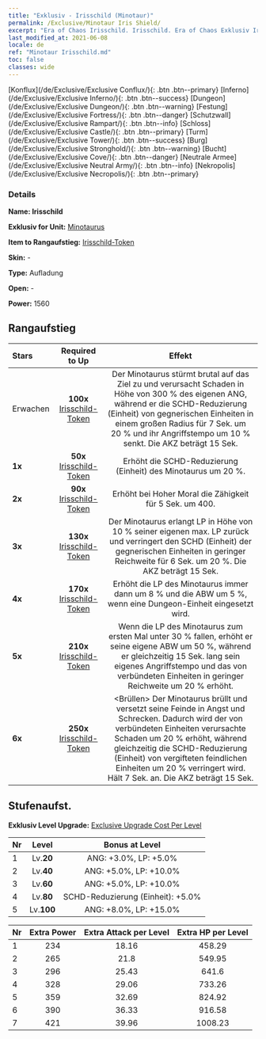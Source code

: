 ```yaml
---
title: "Exklusiv - Irisschild (Minotaur)"
permalink: /Exclusive/Minotaur Iris Shield/
excerpt: "Era of Chaos Irisschild. Irisschild. Era of Chaos Exklusiv Irisschild. Minotaurus Exklusiv."
last_modified_at: 2021-06-08
locale: de
ref: "Minotaur Irisschild.md"
toc: false
classes: wide
---
```

 [Konflux](/de/Exclusive/Exclusive Conflux/){: .btn .btn--primary} [Inferno](/de/Exclusive/Exclusive Inferno/){: .btn .btn--success} [Dungeon](/de/Exclusive/Exclusive Dungeon/){: .btn .btn--warning} [Festung](/de/Exclusive/Exclusive Fortress/){: .btn .btn--danger} [Schutzwall](/de/Exclusive/Exclusive Rampart/){: .btn .btn--info} [Schloss](/de/Exclusive/Exclusive Castle/){: .btn .btn--primary} [Turm](/de/Exclusive/Exclusive Tower/){: .btn .btn--success} [Burg](/de/Exclusive/Exclusive Stronghold/){: .btn .btn--warning} [Bucht](/de/Exclusive/Exclusive Cove/){: .btn .btn--danger} [Neutrale Armee](/de/Exclusive/Exclusive Neutral Army/){: .btn .btn--info} [Nekropolis](/de/Exclusive/Exclusive Necropolis/){: .btn .btn--primary} 

### Details
 **Name: Irisschild** 

 **Exklusiv for Unit:** [Minotaurus](/de/units/Minotaur/) 

 **Item to Rangaufstieg:** [Irisschild-Token](/ItemsDE/con_913/)

 **Skin:** -

 **Type:** Aufladung

 **Open:** -

 **Power:** 1560

## Rangaufstieg

  |     Stars    |  Required to Up | Effekt |
  |:-------------|:---------------:|:---------------:|
  |  Erwachen  | **100x** [Irisschild-Token](/ItemsDE/con_913/) | <Brutaler Ansturm> Der Minotaurus stürmt brutal auf das Ziel zu und verursacht Schaden in Höhe von 300 % des eigenen ANG, während er die SCHD-Reduzierung (Einheit) von gegnerischen Einheiten in einem großen Radius für 7 Sek. um 20 % und ihr Angriffstempo um 10 % senkt. Die AKZ beträgt 15 Sek. |
  | **1x** <i class="fas fa-star"/> | **50x** [Irisschild-Token](/ItemsDE/con_913/) | Erhöht die SCHD-Reduzierung (Einheit) des Minotaurus um 20 %. |
  | **2x** <i class="fas fa-star"/> | **90x** [Irisschild-Token](/ItemsDE/con_913/) | Erhöht bei Hoher Moral die Zähigkeit für 5 Sek. um 400. |
  | **3x** <i class="fas fa-star"/> | **130x** [Irisschild-Token](/ItemsDE/con_913/) | <Blutrausch> Der Minotaurus erlangt LP in Höhe von 10 % seiner eigenen max. LP zurück und verringert den SCHD (Einheit) der gegnerischen Einheiten in geringer Reichweite für 6 Sek. um 20 %. Die AKZ beträgt 15 Sek. |
  | **4x** <i class="fas fa-star"/> | **170x** [Irisschild-Token](/ItemsDE/con_913/) | Erhöht die LP des Minotaurus immer dann um 8 % und die ABW um 5 %, wenn eine Dungeon-Einheit eingesetzt wird. |
  | **5x** <i class="fas fa-star"/> | **210x** [Irisschild-Token](/ItemsDE/con_913/) | Wenn die LP des Minotaurus zum ersten Mal unter 30 % fallen, erhöht er seine eigene ABW um 50 %, während er gleichzeitig 15 Sek. lang sein eigenes Angriffstempo und das von verbündeten Einheiten in geringer Reichweite um 20 % erhöht. |
  | **6x** <i class="fas fa-star"/> | **250x** [Irisschild-Token](/ItemsDE/con_913/) | <Brüllen> Der Minotaurus brüllt und versetzt seine Feinde in Angst und Schrecken. Dadurch wird der von verbündeten Einheiten verursachte Schaden um 20 % erhöht, während gleichzeitig die SCHD-Reduzierung (Einheit) von vergifteten feindlichen Einheiten um 20 % verringert wird. Hält 7 Sek. an. Die AKZ beträgt 15 Sek. |


## Stufenaufst.
 **Exklusiv Level Upgrade:** [Exclusive Upgrade Cost Per Level](/Exclusive/ExclusiveUpgradeCostPerLevel/)

  |  Nr  |   Level  | Bonus at Level |
  |:-----|:--------:|:--------------:|
  | 1 | Lv.**20** | ANG: +3.0%, LP: +5.0% |
  | 2 | Lv.**40** | ANG: +5.0%, LP: +10.0% |
  | 3 | Lv.**60** | ANG: +5.0%, LP: +10.0% |
  | 4 | Lv.**80** | SCHD-Reduzierung (Einheit): +5.0% |
  | 5 | Lv.**100** | ANG: +8.0%, LP: +15.0% |


  |  Nr  |  Extra Power | Extra Attack per Level | Extra HP per Level |
  |:-----|:--------:|:--------:|:--------:|
  | 1 | 234 | 18.16 | 458.29 |
  | 2 | 265 | 21.8 | 549.95 |
  | 3 | 296 | 25.43 | 641.6 |
  | 4 | 328 | 29.06 | 733.26 |
  | 5 | 359 | 32.69 | 824.92 |
  | 6 | 390 | 36.33 | 916.58 |
  | 7 | 421 | 39.96 | 1008.23 |


